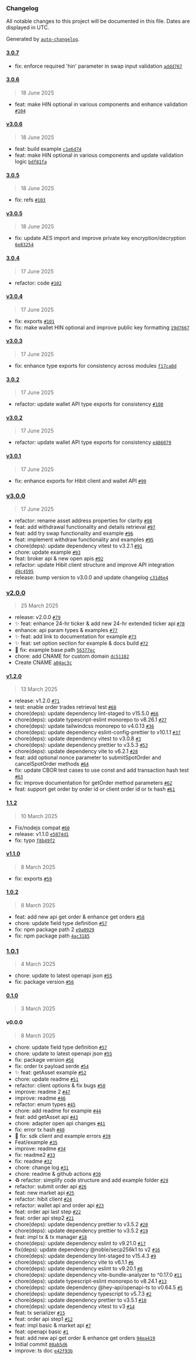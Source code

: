 ### Changelog

All notable changes to this project will be documented in this file. Dates are displayed in UTC.

Generated by [`auto-changelog`](https://github.com/CookPete/auto-changelog).

#### [3.0.7](https://github.com/Deland-Labs/hibit-sdk/compare/3.0.6...3.0.7)

- fix: enforce required 'hin' parameter in swap input validation [`addd767`](https://github.com/Deland-Labs/hibit-sdk/commit/addd76775a46c14a77190a439b004b0b32112170)

#### [3.0.6](https://github.com/Deland-Labs/hibit-sdk/compare/v3.0.6...3.0.6)

> 18 June 2025

- feat: make HIN optional in various components and enhance validation [`#104`](https://github.com/Deland-Labs/hibit-sdk/pull/104)

#### [v3.0.6](https://github.com/Deland-Labs/hibit-sdk/compare/3.0.5...v3.0.6)

> 18 June 2025

- feat: build example [`c1e6d74`](https://github.com/Deland-Labs/hibit-sdk/commit/c1e6d74213de183f7588aa30a4ec3ac0d53416f4)
- feat: make HIN optional in various components and update validation logic [`bdf81fa`](https://github.com/Deland-Labs/hibit-sdk/commit/bdf81faf12ff0a26e5f8acd33f43486585baaf73)

#### [3.0.5](https://github.com/Deland-Labs/hibit-sdk/compare/v3.0.5...3.0.5)

> 18 June 2025

- fix: refs [`#103`](https://github.com/Deland-Labs/hibit-sdk/pull/103)

#### [v3.0.5](https://github.com/Deland-Labs/hibit-sdk/compare/3.0.4...v3.0.5)

> 18 June 2025

- fix: update AES import and improve private key encryption/decryption [`6e83254`](https://github.com/Deland-Labs/hibit-sdk/commit/6e83254500b50261bd452d4e7d855969d9a3b040)

#### [3.0.4](https://github.com/Deland-Labs/hibit-sdk/compare/v3.0.4...3.0.4)

> 17 June 2025

- refactor: code [`#102`](https://github.com/Deland-Labs/hibit-sdk/pull/102)

#### [v3.0.4](https://github.com/Deland-Labs/hibit-sdk/compare/v3.0.3...v3.0.4)

> 17 June 2025

- fix: exports [`#101`](https://github.com/Deland-Labs/hibit-sdk/pull/101)
- fix: make wallet HIN optional and improve public key formatting [`19d7667`](https://github.com/Deland-Labs/hibit-sdk/commit/19d76678422de9c93ad94b847c62abe3a027aa6e)

#### [v3.0.3](https://github.com/Deland-Labs/hibit-sdk/compare/3.0.2...v3.0.3)

> 17 June 2025

- fix: enhance type exports for consistency across modules [`f17ca0d`](https://github.com/Deland-Labs/hibit-sdk/commit/f17ca0db50fa16458303a0d5b0ffb748f6a4c660)

#### [3.0.2](https://github.com/Deland-Labs/hibit-sdk/compare/v3.0.2...3.0.2)

> 17 June 2025

- refactor: update wallet API type exports for consistency [`#100`](https://github.com/Deland-Labs/hibit-sdk/pull/100)

#### [v3.0.2](https://github.com/Deland-Labs/hibit-sdk/compare/v3.0.1...v3.0.2)

> 17 June 2025

- refactor: update wallet API type exports for consistency [`e486079`](https://github.com/Deland-Labs/hibit-sdk/commit/e4860796e67302bb4da601da0655b43eb436d661)

#### [v3.0.1](https://github.com/Deland-Labs/hibit-sdk/compare/v3.0.0...v3.0.1)

> 17 June 2025

- fix: enhance exports for Hibit client and wallet API [`#99`](https://github.com/Deland-Labs/hibit-sdk/pull/99)

### [v3.0.0](https://github.com/Deland-Labs/hibit-sdk/compare/v2.0.0...v3.0.0)

> 17 June 2025

- refactor: rename asset address properties for clarity [`#98`](https://github.com/Deland-Labs/hibit-sdk/pull/98)
- feat: add withdrawal functionality and details retrieval [`#97`](https://github.com/Deland-Labs/hibit-sdk/pull/97)
- feat: add try swap functionality and example [`#96`](https://github.com/Deland-Labs/hibit-sdk/pull/96)
- feat: implement withdraw functionality and examples [`#95`](https://github.com/Deland-Labs/hibit-sdk/pull/95)
- chore(deps): update dependency vitest to v3.2.1 [`#91`](https://github.com/Deland-Labs/hibit-sdk/pull/91)
- chore: update example [`#93`](https://github.com/Deland-Labs/hibit-sdk/pull/93)
- feat: broker api & new open apis [`#92`](https://github.com/Deland-Labs/hibit-sdk/pull/92)
- refactor: update Hibit client structure and improve API integration [`d9c4595`](https://github.com/Deland-Labs/hibit-sdk/commit/d9c45954176d4261674d0c782e57be8e1ec88371)
- release: bump version to v3.0.0 and update changelog [`c31d6e4`](https://github.com/Deland-Labs/hibit-sdk/commit/c31d6e4e6c3c10a944cf2f1007b5e03739eb2b9a)

### [v2.0.0](https://github.com/Deland-Labs/hibit-sdk/compare/v1.2.0...v2.0.0)

> 25 March 2025

- release: v2.0.0 [`#79`](https://github.com/Deland-Labs/hibit-sdk/pull/79)
- ✨ feat: enhance 24-hr ticker & add new 24-hr extended ticker api [`#78`](https://github.com/Deland-Labs/hibit-sdk/pull/78)
- enhance: api param types & examples [`#77`](https://github.com/Deland-Labs/hibit-sdk/pull/77)
- ✨ feat: add link to documentation for example [`#73`](https://github.com/Deland-Labs/hibit-sdk/pull/73)
- ✨ feat: set option section for example & docs build [`#72`](https://github.com/Deland-Labs/hibit-sdk/pull/72)
- 🐛 fix: example base path [`56377ec`](https://github.com/Deland-Labs/hibit-sdk/commit/56377ec52d9d1d23b1df26b28aafee9b7027e823)
- chore: add CNAME for custom domain [`dc51182`](https://github.com/Deland-Labs/hibit-sdk/commit/dc51182aded8529326e2a9191a428700e53457cc)
- Create CNAME [`a04ac3c`](https://github.com/Deland-Labs/hibit-sdk/commit/a04ac3c7d0aa2baa5bab26706afb741224ecca50)

#### [v1.2.0](https://github.com/Deland-Labs/hibit-sdk/compare/1.1.2...v1.2.0)

> 13 March 2025

- release: v1.2.0 [`#71`](https://github.com/Deland-Labs/hibit-sdk/pull/71)
- test: enable order trades retrieval test [`#68`](https://github.com/Deland-Labs/hibit-sdk/pull/68)
- chore(deps): update dependency lint-staged to v15.5.0 [`#66`](https://github.com/Deland-Labs/hibit-sdk/pull/66)
- chore(deps): update typescript-eslint monorepo to v8.26.1 [`#27`](https://github.com/Deland-Labs/hibit-sdk/pull/27)
- chore(deps): update tailwindcss monorepo to v4.0.13 [`#36`](https://github.com/Deland-Labs/hibit-sdk/pull/36)
- chore(deps): update dependency eslint-config-prettier to v10.1.1 [`#37`](https://github.com/Deland-Labs/hibit-sdk/pull/37)
- chore(deps): update dependency vitest to v3.0.8 [`#3`](https://github.com/Deland-Labs/hibit-sdk/pull/3)
- chore(deps): update dependency prettier to v3.5.3 [`#53`](https://github.com/Deland-Labs/hibit-sdk/pull/53)
- chore(deps): update dependency vite to v6.2.1 [`#28`](https://github.com/Deland-Labs/hibit-sdk/pull/28)
- feat: add optional nonce parameter to submitSpotOrder and cancelSpotOrder methods [`#64`](https://github.com/Deland-Labs/hibit-sdk/pull/64)
- fix: update CBOR test cases to use const and add transaction hash test [`#63`](https://github.com/Deland-Labs/hibit-sdk/pull/63)
- fix: improve documentation for getOrder method parameters [`#62`](https://github.com/Deland-Labs/hibit-sdk/pull/62)
- feat: support get order by order id or client order id or tx hash [`#61`](https://github.com/Deland-Labs/hibit-sdk/pull/61)

#### [1.1.2](https://github.com/Deland-Labs/hibit-sdk/compare/v1.1.0...1.1.2)

> 10 March 2025

- Fix/nodejs compat [`#60`](https://github.com/Deland-Labs/hibit-sdk/pull/60)
- release: v1.1.0 [`e5074d1`](https://github.com/Deland-Labs/hibit-sdk/commit/e5074d136c3f2a854a195cac61fa0d2ccbc51e6d)
- fix: typo [`f8b49f2`](https://github.com/Deland-Labs/hibit-sdk/commit/f8b49f292e2ec74a3c1cc03a1bca39950859a755)

#### [v1.1.0](https://github.com/Deland-Labs/hibit-sdk/compare/1.0.2...v1.1.0)

> 8 March 2025

- fix: exports [`#59`](https://github.com/Deland-Labs/hibit-sdk/pull/59)

#### [1.0.2](https://github.com/Deland-Labs/hibit-sdk/compare/1.0.1...1.0.2)

> 8 March 2025

- feat: add new api get order & enhance get orders [`#58`](https://github.com/Deland-Labs/hibit-sdk/pull/58)
- chore: update field type definition [`#57`](https://github.com/Deland-Labs/hibit-sdk/pull/57)
- fix: npm package path 2 [`e9a0929`](https://github.com/Deland-Labs/hibit-sdk/commit/e9a09299cc444d682f2354667e8a6fbcfb6ba4c5)
- fix: npm package path [`4ac3185`](https://github.com/Deland-Labs/hibit-sdk/commit/4ac31852a38ce71d00a06c21f4eb2c2cd8327993)

### [1.0.1](https://github.com/Deland-Labs/hibit-sdk/compare/0.1.0...1.0.1)

> 4 March 2025

- chore: update to latest openapi json [`#55`](https://github.com/Deland-Labs/hibit-sdk/pull/55)
- fix: package version [`#56`](https://github.com/Deland-Labs/hibit-sdk/pull/56)

#### [0.1.0](https://github.com/Deland-Labs/hibit-sdk/compare/v0.0.0...0.1.0)

> 3 March 2025

#### v0.0.0

> 8 March 2025

- chore: update field type definition [`#57`](https://github.com/Deland-Labs/hibit-sdk/pull/57)
- chore: update to latest openapi json [`#55`](https://github.com/Deland-Labs/hibit-sdk/pull/55)
- fix: package version [`#56`](https://github.com/Deland-Labs/hibit-sdk/pull/56)
- fix: order tx payload serde [`#54`](https://github.com/Deland-Labs/hibit-sdk/pull/54)
- ✨ feat: getAsset example [`#52`](https://github.com/Deland-Labs/hibit-sdk/pull/52)
- chore: update readme [`#51`](https://github.com/Deland-Labs/hibit-sdk/pull/51)
- refactor: client options & fix bugs [`#50`](https://github.com/Deland-Labs/hibit-sdk/pull/50)
- improve: readme 2 [`#47`](https://github.com/Deland-Labs/hibit-sdk/pull/47)
- improve: readme [`#46`](https://github.com/Deland-Labs/hibit-sdk/pull/46)
- refactor: enum types [`#45`](https://github.com/Deland-Labs/hibit-sdk/pull/45)
- chore: add readme for example [`#44`](https://github.com/Deland-Labs/hibit-sdk/pull/44)
- feat: add getAsset api [`#43`](https://github.com/Deland-Labs/hibit-sdk/pull/43)
- chore: adapter open api changes [`#41`](https://github.com/Deland-Labs/hibit-sdk/pull/41)
- fix: error tx hash [`#40`](https://github.com/Deland-Labs/hibit-sdk/pull/40)
- 🐛 fix: sdk client and example errors [`#39`](https://github.com/Deland-Labs/hibit-sdk/pull/39)
- Feat/example [`#35`](https://github.com/Deland-Labs/hibit-sdk/pull/35)
- improve: readme [`#34`](https://github.com/Deland-Labs/hibit-sdk/pull/34)
- fix: readme2 [`#33`](https://github.com/Deland-Labs/hibit-sdk/pull/33)
- fix: readme [`#32`](https://github.com/Deland-Labs/hibit-sdk/pull/32)
- chore: change log [`#31`](https://github.com/Deland-Labs/hibit-sdk/pull/31)
- chore: readme & github actions [`#30`](https://github.com/Deland-Labs/hibit-sdk/pull/30)
- ♻️ refactor: simplify code structure and add example folder [`#29`](https://github.com/Deland-Labs/hibit-sdk/pull/29)
- refactor: submit order api [`#26`](https://github.com/Deland-Labs/hibit-sdk/pull/26)
- feat: new market api [`#25`](https://github.com/Deland-Labs/hibit-sdk/pull/25)
- refactor: hibit client [`#24`](https://github.com/Deland-Labs/hibit-sdk/pull/24)
- refactor: wallet api and order api [`#23`](https://github.com/Deland-Labs/hibit-sdk/pull/23)
- feat: order api last step [`#22`](https://github.com/Deland-Labs/hibit-sdk/pull/22)
- feat: order api step2 [`#21`](https://github.com/Deland-Labs/hibit-sdk/pull/21)
- chore(deps): update dependency prettier to v3.5.2 [`#20`](https://github.com/Deland-Labs/hibit-sdk/pull/20)
- chore(deps): update dependency prettier to v3.5.2 [`#19`](https://github.com/Deland-Labs/hibit-sdk/pull/19)
- feat: impl tx & tx manager [`#18`](https://github.com/Deland-Labs/hibit-sdk/pull/18)
- chore(deps): update dependency eslint to v9.21.0 [`#17`](https://github.com/Deland-Labs/hibit-sdk/pull/17)
- fix(deps): update dependency @noble/secp256k1 to v2 [`#16`](https://github.com/Deland-Labs/hibit-sdk/pull/16)
- chore(deps): update dependency lint-staged to v15.4.3 [`#9`](https://github.com/Deland-Labs/hibit-sdk/pull/9)
- chore(deps): update dependency vite to v6.1.1 [`#6`](https://github.com/Deland-Labs/hibit-sdk/pull/6)
- chore(deps): update dependency eslint to v9.20.1 [`#8`](https://github.com/Deland-Labs/hibit-sdk/pull/8)
- chore(deps): update dependency vite-bundle-analyzer to ^0.17.0 [`#11`](https://github.com/Deland-Labs/hibit-sdk/pull/11)
- chore(deps): update typescript-eslint monorepo to v8.24.1 [`#13`](https://github.com/Deland-Labs/hibit-sdk/pull/13)
- chore(deps): update dependency @hey-api/openapi-ts to v0.64.5 [`#5`](https://github.com/Deland-Labs/hibit-sdk/pull/5)
- chore(deps): update dependency typescript to v5.7.3 [`#2`](https://github.com/Deland-Labs/hibit-sdk/pull/2)
- chore(deps): update dependency prettier to v3.5.1 [`#10`](https://github.com/Deland-Labs/hibit-sdk/pull/10)
- chore(deps): update dependency vitest to v3 [`#14`](https://github.com/Deland-Labs/hibit-sdk/pull/14)
- feat: tx serializer [`#15`](https://github.com/Deland-Labs/hibit-sdk/pull/15)
- feat: order api step1 [`#12`](https://github.com/Deland-Labs/hibit-sdk/pull/12)
- feat: impl basic & market api [`#7`](https://github.com/Deland-Labs/hibit-sdk/pull/7)
- feat: openapi basic [`#1`](https://github.com/Deland-Labs/hibit-sdk/pull/1)
- feat: add new api get order & enhance get orders [`94ea419`](https://github.com/Deland-Labs/hibit-sdk/commit/94ea419fdeba13dbcf9f202f0c2aebf55932ec58)
- Initial commit [`08ab5d6`](https://github.com/Deland-Labs/hibit-sdk/commit/08ab5d66eaee9999a2cc5b59066183717ceb74ad)
- improve: ts doc [`e42f93b`](https://github.com/Deland-Labs/hibit-sdk/commit/e42f93bced60895454b004a03cdba7cec8b43621)
